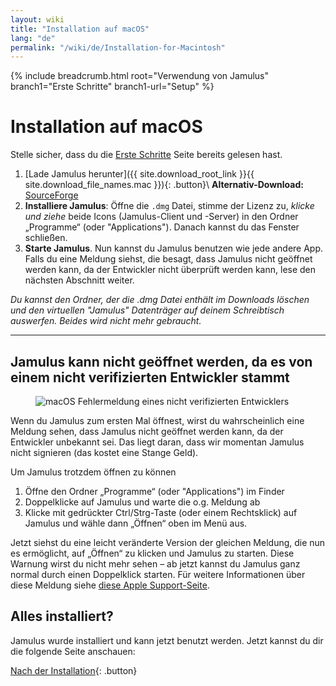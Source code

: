 ```yaml
---
layout: wiki
title: "Installation auf macOS"
lang: "de"
permalink: "/wiki/de/Installation-for-Macintosh"
---
```


{% include breadcrumb.html root="Verwendung von Jamulus" branch1="Erste Schritte" branch1-url="Setup" %}

# Installation auf macOS

Stelle sicher, dass du die [Erste Schritte](Setup) Seite bereits gelesen hast.

1. [Lade Jamulus herunter]({{ site.download_root_link }}{{ site.download_file_names.mac }}){: .button}\\
**Alternativ-Download:** [SourceForge](https://sourceforge.net/projects/llcon/files/latest/download)
1. **Installiere Jamulus**: Öffne die `.dmg` Datei, stimme der Lizenz zu, *klicke und ziehe* beide Icons (Jamulus-Client und -Server) in den Ordner „Programme“ (oder "Applications"). Danach kannst du das Fenster schließen.
1. **Starte Jamulus**. Nun kannst du Jamulus benutzen wie jede andere App. Falls du eine Meldung siehst, die besagt, dass Jamulus nicht geöffnet werden kann, da der Entwickler nicht überprüft werden kann, lese den nächsten Abschnitt weiter.

_Du kannst den Ordner, der die .dmg Datei enthält im Downloads löschen und den virtuellen "Jamulus" Datenträger auf deinem Schreibtisch auswerfen. Beides wird nicht mehr gebraucht._

***

## Jamulus kann nicht geöffnet werden, da es von einem nicht verifizierten Entwickler stammt

<figure><img src="{{site.url}}/assets/img/de-screenshots/verification-mac.png" loading="lazy" alt="macOS Fehlermeldung eines nicht verifizierten Entwicklers"></figure>

Wenn du Jamulus zum ersten Mal öffnest, wirst du wahrscheinlich eine Meldung sehen, dass Jamulus nicht geöffnet werden kann, da der Entwickler unbekannt sei. Das liegt daran, dass wir momentan Jamulus nicht signieren (das kostet eine Stange Geld).

Um Jamulus trotzdem öffnen zu können
1. Öffne den Ordner „Programme“ (oder "Applications") im Finder
1. Doppelklicke auf Jamulus und warte die o.g. Meldung ab
1. Klicke mit gedrückter Ctrl/Strg-Taste (oder einem Rechtsklick) auf Jamulus und wähle dann „Öffnen“ oben im Menü aus.

Jetzt siehst du eine leicht veränderte Version der gleichen Meldung, die nun es ermöglicht, auf „Öffnen“ zu klicken und Jamulus zu starten. Diese Warnung wirst du nicht mehr sehen – ab jetzt kannst du Jamulus ganz normal durch einen Doppelklick starten.
Für weitere Informationen über diese Meldung siehe [diese Apple Support-Seite](https://support.apple.com/de-de/guide/mac-help/mh40616/mac).

## Alles installiert?
Jamulus wurde installiert und kann jetzt benutzt werden. Jetzt kannst du dir die folgende Seite anschauen:

[Nach der Installation](Onboarding){: .button}

